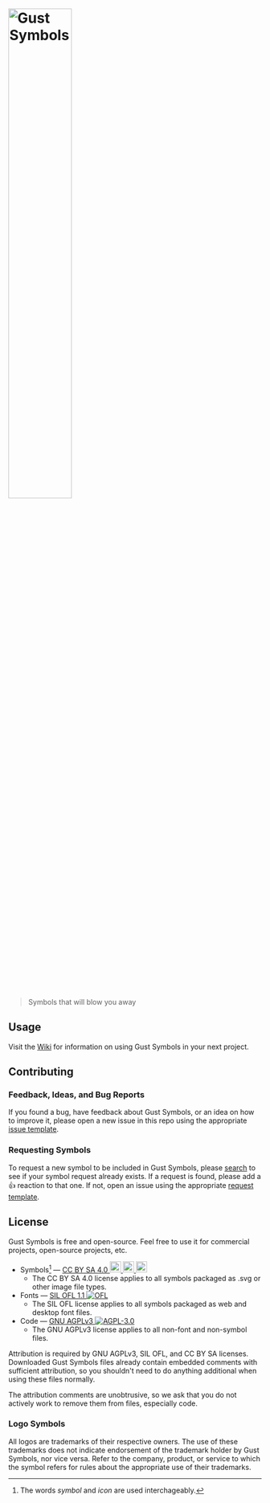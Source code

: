 <h1><img src="https://raw.githubusercontent.com/CurbaiCode/gust-symbols/main/docs/images/banner.png" alt="Gust Symbols" width="50%"></h1>

> Symbols that will blow you away

## Usage

Visit the [Wiki](https://github.com/CurbaiCode/gust-symbols/wiki/) for information on using Gust Symbols in your next project.

## Contributing

### Feedback, Ideas, and Bug Reports

If you found a bug, have feedback about Gust Symbols, or an idea on how to improve it, please open a new issue in this repo using the appropriate [issue template](https://github.com/CurbaiCode/gust-symbols/issues/new/choose/).

### Requesting Symbols

To request a new symbol to be included in Gust Symbols, please [search](https://github.com/CurbaiCode/gust-symbols/issues/) to see if your symbol request already exists. If a request is found, please add a 👍 reaction to that one. If not, open an issue using the appropriate [request template](https://github.com/CurbaiCode/gust-symbols/issues/new/choose/).

## License

Gust Symbols is free and open-source. Feel free to use it for commercial projects, open-source projects, etc.

 * Symbols[^1] — [CC BY SA 4.0 <img style="height:22px" src="https://mirrors.creativecommons.org/presskit/icons/cc.svg"> <img style="height:22px" src="https://mirrors.creativecommons.org/presskit/icons/by.svg"> <img style="height:22px" src="https://mirrors.creativecommons.org/presskit/icons/sa.svg">](http://creativecommons.org/licenses/by-sa/4.0/)
   - The CC BY SA 4.0 license applies to all symbols packaged as .svg or other image file types.
 * Fonts — [SIL OFL 1.1 ![OFL](https://scripts.sil.org/cms/sites/nrsi/media/OFL_logo_rect_color.png)](https://openfontlicense.org/open-font-license-official-text/)
   - The SIL OFL license applies to all symbols packaged as web and desktop font files.
 * Code — [GNU AGPLv3 ![AGPL-3.0](https://www.gnu.org/graphics/agplv3-88x31.png)](https://www.gnu.org/licenses/agpl-3.0.html)
   - The GNU AGPLv3 license applies to all non-font and non-symbol files.

Attribution is required by GNU AGPLv3, SIL OFL, and CC BY SA licenses. Downloaded Gust Symbols files already contain embedded comments with sufficient attribution, so you shouldn't need to do anything additional when using these files normally.

The attribution comments are unobtrusive, so we ask that you do not actively work to remove them from files, especially code.

### Logo Symbols

All logos are trademarks of their respective owners. The use of these trademarks does not indicate endorsement of the trademark holder by Gust Symbols, nor vice versa. Refer to the company, product, or service to which the symbol refers for rules about the appropriate use of their trademarks.

[^1]: The words _symbol_ and _icon_ are used interchageably.
